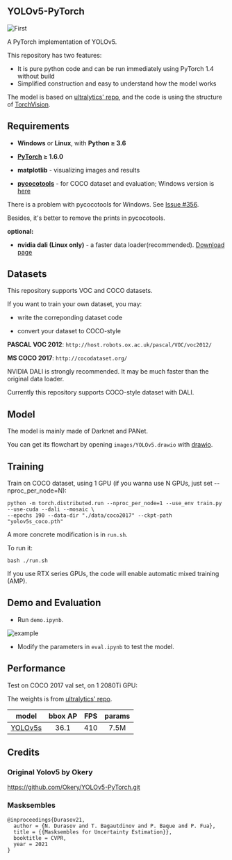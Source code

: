 ## YOLOv5-PyTorch

![First](https://github.com/Okery/YOLOv5-PyTorch/blob/master/images/r000.jpg)

A PyTorch implementation of YOLOv5.

This repository has two features:
- It is pure python code and can be run immediately using PyTorch 1.4 without build
- Simplified construction and easy to understand how the model works

The model is based on [ultralytics' repo](https://github.com/ultralytics/yolov5),
and the code is using the structure of [TorchVision](https://github.com/pytorch/vision).

## Requirements

- **Windows** or **Linux**, with **Python ≥ 3.6**

- **[PyTorch](https://pytorch.org/) ≥ 1.6.0**

- **matplotlib** - visualizing images and results

- **[pycocotools](https://github.com/cocodataset/cocoapi)** - for COCO dataset and evaluation; Windows version is [here](https://github.com/philferriere/cocoapi)

There is a problem with pycocotools for Windows. See [Issue #356](https://github.com/cocodataset/cocoapi/issues/356).

Besides, it's better to remove the prints in pycocotools.

**optional:**

- **nvidia dali (Linux only)** - a faster data loader(recommended). [Download page](https://developer.download.nvidia.cn/compute/redist/nvidia-dali-cuda100/)

## Datasets

This repository supports VOC and COCO datasets.

If you want to train your own dataset, you may:

- write the correponding dataset code

- convert your dataset to COCO-style

**PASCAL VOC 2012**: ```http://host.robots.ox.ac.uk/pascal/VOC/voc2012/```

**MS COCO 2017**: ```http://cocodataset.org/```

NVIDIA DALI is strongly recommended. It may be much faster than the original data loader.

Currently this repository supports COCO-style dataset with DALI.

## Model

The model is mainly made of Darknet and PANet.

You can get its flowchart by opening ```images/YOLOv5.drawio``` with [drawio](https://app.diagrams.net/).

## Training

Train on COCO dataset, using 1 GPU (if you wanna use N GPUs, just set --nproc_per_node=N):
```
python -m torch.distributed.run --nproc_per_node=1 --use_env train.py --use-cuda --dali --mosaic \
--epochs 190 --data-dir "./data/coco2017" --ckpt-path "yolov5s_coco.pth"
```
A more concrete modification is in ```run.sh```.

To run it:
```
bash ./run.sh
```
If you use RTX series GPUs, the code will enable automatic mixed training (AMP).

## Demo and Evaluation

- Run ```demo.ipynb```.

![example](https://github.com/Okery/YOLOv5-PyTorch/blob/master/images/r002.jpg)

- Modify the parameters in ```eval.ipynb``` to test the model.

## Performance

Test on COCO 2017 val set, on 1 2080Ti GPU:

The weights is from [ultralytics' repo](https://github.com/ultralytics/yolov5).

| model | bbox AP | FPS | params |
| :----: |:---: | :--: | :--: |
| [YOLOv5s](https://github.com/Okery/YOLOv5-PyTorch/releases/download/v0.3/yolov5s_official_2cf45318.pth) | 36.1 | 410 | 7.5M |

## Credits

### Original Yolov5 by Okery
https://github.com/Okery/YOLOv5-PyTorch.git


### Masksembles
```
@inproceedings{Durasov21,
  author = {N. Durasov and T. Bagautdinov and P. Baque and P. Fua},
  title = {{Masksembles for Uncertainty Estimation}},
  booktitle = CVPR,
  year = 2021
}
